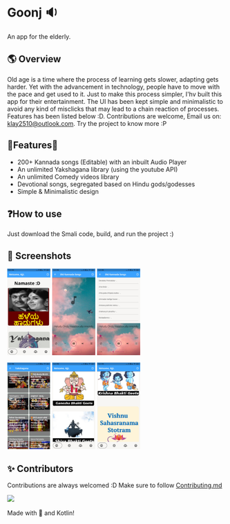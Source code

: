 # Goonj 🔉
 An app for the elderly.
 
##  🌎  Overview
Old age is a time where the process of learning gets slower, adapting gets harder. Yet with the advancement in technology, people have to move with the pace and get used to it. Just to make this process simpler, I'hv built this app for their entertainment. The UI has been kept simple and minimalistic to avoid any kind of misclicks that may lead to a chain reaction of processes. Features has been listed below :D. Contributions are welcome, Email us on: [klay2510@outlook.com](mailto:klay2510@outlook.com). Try the project to know more :P

## 🫧Features🫧
- 200+ Kannada songs (Editable) with an inbuilt Audio Player
- An unlimited Yakshagana library (using the youtube API)
- An unlimited Comedy videos library
- Devotional songs, segregated based on Hindu gods/godesses
- Simple & Minimalistic design
 
## ❓How to use
Just download the Smali code, build, and run the project :)

## 📸 Screenshots
<p float="left">
  <img src="https://github.com/tejas2510/Goonj/blob/main/assets/flutter_assets/assets/Screenshot_2022-07-26-17-21-17-927_com.newandromo.dev1760297.app2335124.jpg?raw=true" width="100" />
  <img src="https://github.com/tejas2510/Goonj/blob/main/assets/flutter_assets/assets/Screenshot_2022-07-26-17-21-23-554_com.newandromo.dev1760297.app2335124.jpg?raw=true" width="100" /> 
  <img src="https://github.com/tejas2510/Goonj/blob/main/assets/flutter_assets/assets/Screenshot_2022-07-26-17-21-27-722_com.newandromo.dev1760297.app2335124.jpg?raw=true" width="100" />
</p>
<p float="left">
  <img src="https://github.com/tejas2510/Goonj/blob/main/assets/flutter_assets/assets/Screenshot_2022-07-26-17-21-34-462_com.newandromo.dev1760297.app2335124.jpg?raw=true" width="100" />
  <img src="https://github.com/tejas2510/Goonj/blob/main/assets/flutter_assets/assets/Screenshot_2022-07-26-17-21-43-681_com.newandromo.dev1760297.app2335124.jpg?raw=true" width="100" /> 
  <img src="https://github.com/tejas2510/Goonj/blob/main/assets/flutter_assets/assets/Screenshot_2022-07-26-17-21-56-316_com.newandromo.dev1760297.app2335124.jpg?raw=true" width="100" />
</p>

## ✨ Contributors

Contributions are always welcomed :D Make sure to follow [Contributing.md](/CONTRIBUTING.md)

<a href="https://github.com/tejas2510/Goonj/graphs/contributors">
  <img src="https://contrib.rocks/image?repo=tejas2510/Goonj" />
</a>
<br>


Made with 💖 and Kotlin!
